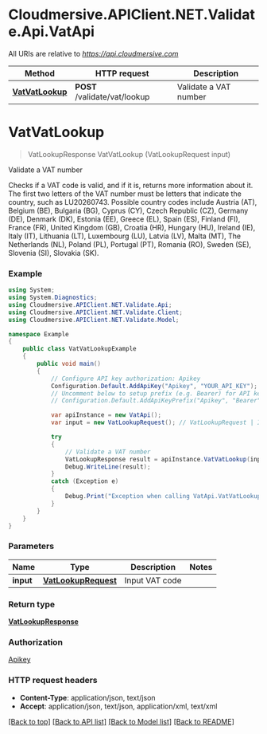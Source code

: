 # Cloudmersive.APIClient.NET.Validate.Api.VatApi

All URIs are relative to *https://api.cloudmersive.com*

Method | HTTP request | Description
------------- | ------------- | -------------
[**VatVatLookup**](VatApi.md#vatvatlookup) | **POST** /validate/vat/lookup | Validate a VAT number


<a name="vatvatlookup"></a>
# **VatVatLookup**
> VatLookupResponse VatVatLookup (VatLookupRequest input)

Validate a VAT number

Checks if a VAT code is valid, and if it is, returns more information about it.  The first two letters of the VAT number must be letters that indicate the country, such as LU20260743.  Possible country codes include Austria (AT), Belgium (BE), Bulgaria (BG), Cyprus (CY), Czech Republic (CZ), Germany (DE), Denmark (DK), Estonia (EE), Greece (EL), Spain (ES), Finland (FI), France (FR), United Kingdom (GB), Croatia (HR), Hungary (HU), Ireland (IE), Italy (IT), Lithuania (LT), Luxembourg (LU), Latvia (LV), Malta (MT), The Netherlands (NL), Poland (PL), Portugal (PT), Romania (RO), Sweden (SE), Slovenia (SI), Slovakia (SK).

### Example
```csharp
using System;
using System.Diagnostics;
using Cloudmersive.APIClient.NET.Validate.Api;
using Cloudmersive.APIClient.NET.Validate.Client;
using Cloudmersive.APIClient.NET.Validate.Model;

namespace Example
{
    public class VatVatLookupExample
    {
        public void main()
        {
            // Configure API key authorization: Apikey
            Configuration.Default.AddApiKey("Apikey", "YOUR_API_KEY");
            // Uncomment below to setup prefix (e.g. Bearer) for API key, if needed
            // Configuration.Default.AddApiKeyPrefix("Apikey", "Bearer");

            var apiInstance = new VatApi();
            var input = new VatLookupRequest(); // VatLookupRequest | Input VAT code

            try
            {
                // Validate a VAT number
                VatLookupResponse result = apiInstance.VatVatLookup(input);
                Debug.WriteLine(result);
            }
            catch (Exception e)
            {
                Debug.Print("Exception when calling VatApi.VatVatLookup: " + e.Message );
            }
        }
    }
}
```

### Parameters

Name | Type | Description  | Notes
------------- | ------------- | ------------- | -------------
 **input** | [**VatLookupRequest**](VatLookupRequest.md)| Input VAT code | 

### Return type

[**VatLookupResponse**](VatLookupResponse.md)

### Authorization

[Apikey](../README.md#Apikey)

### HTTP request headers

 - **Content-Type**: application/json, text/json
 - **Accept**: application/json, text/json, application/xml, text/xml

[[Back to top]](#) [[Back to API list]](../README.md#documentation-for-api-endpoints) [[Back to Model list]](../README.md#documentation-for-models) [[Back to README]](../README.md)

